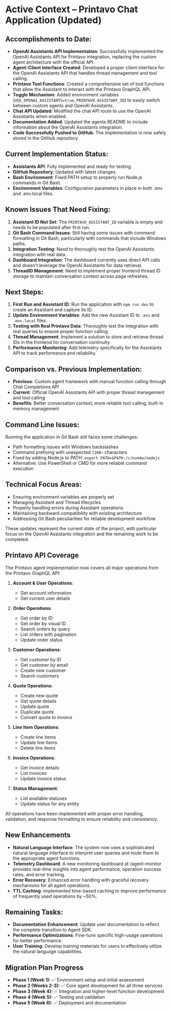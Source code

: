 # Active Context – Printavo Chat Application (Updated)

## Accomplishments to Date:
- **OpenAI Assistants API Implementation**: Successfully implemented the OpenAI Assistants API for Printavo integration, replacing the custom agent architecture with the official API.
- **Agent-Client Interface Created**: Developed a proper client interface for the OpenAI Assistants API that handles thread management and tool calling.
- **Printavo Tool Functions**: Created a comprehensive set of tool functions that allow the Assistant to interact with the Printavo GraphQL API.
- **Toggle Mechanism**: Added environment variables (`USE_OPENAI_ASSISTANTS=true`, `PRINTAVO_ASSISTANT_ID`) to easily switch between custom agents and OpenAI Assistants.
- **Chat API Updated**: Modified the chat API route to use the OpenAI Assistants when enabled.
- **Documentation Added**: Updated the agents README to include information about the OpenAI Assistants integration.
- **Code Successfully Pushed to GitHub**: The implementation is now safely stored in the GitHub repository.

## Current Implementation Status:
- **Assistants API**: Fully implemented and ready for testing.
- **GitHub Repository**: Updated with latest changes.
- **Bash Environment**: Fixed PATH setup to properly run Node.js commands in Git Bash.
- **Environment Variables**: Configuration parameters in place in both .env and .env.local files.

## Known Issues That Need Fixing:
1. **Assistant ID Not Set**: The `PRINTAVO_ASSISTANT_ID` variable is empty and needs to be populated after first run.
2. **Git Bash Command Issues**: Still having some issues with command formatting in Git Bash, particularly with commands that include Windows paths.
3. **Integration Testing**: Need to thoroughly test the OpenAI Assistants integration with real data.
4. **Dashboard Integration**: The dashboard currently uses direct API calls and doesn't leverage the OpenAI Assistants for data retrieval.
5. **ThreadID Management**: Need to implement proper frontend thread ID storage to maintain conversation context across page refreshes.

## Next Steps:
1. **First Run and Assistant ID**: Run the application with `npm run dev` to create an Assistant and capture its ID.
2. **Update Environment Variables**: Add the new Assistant ID to `.env` and `.env.local` files.
3. **Testing with Real Printavo Data**: Thoroughly test the integration with real queries to ensure proper function calling.
4. **Thread Management**: Implement a solution to store and retrieve thread IDs in the frontend for conversation continuity.
5. **Performance Monitoring**: Add telemetry specifically for the Assistants API to track performance and reliability.

## Comparison vs. Previous Implementation:
- **Previous**: Custom agent framework with manual function calling through Chat Completions API
- **Current**: Official OpenAI Assistants API with proper thread management and tool calling
- **Benefits**: Better conversation context, more reliable tool calling, built-in memory management

## Command Line Issues:
Running the application in Git Bash still faces some challenges:
- Path formatting issues with Windows backslashes
- Command prefixing with unexpected `[200~` characters
- Fixed by adding Node.js to PATH: `export PATH=$PATH:/c/nvm4w/nodejs`
- Alternative: Use PowerShell or CMD for more reliable command execution

## Technical Focus Areas:
- Ensuring environment variables are properly set
- Managing Assistant and Thread lifecycles
- Properly handling errors during Assistant operations
- Maintaining backward compatibility with existing architecture
- Addressing Git Bash peculiarities for reliable development workflow

These updates represent the current state of the project, with particular focus on the OpenAI Assistants integration and the remaining work to be completed.

## Printavo API Coverage
The Printavo agent implementation now covers all major operations from the Printavo GraphQL API:

1. **Account & User Operations**:
   - Get account information
   - Get current user details

2. **Order Operations**:
   - Get order by ID
   - Get order by visual ID
   - Search orders by query
   - List orders with pagination
   - Update order status

3. **Customer Operations**:
   - Get customer by ID
   - Get customer by email
   - Create new customer
   - Search customers

4. **Quote Operations**:
   - Create new quote
   - Get quote details
   - Update quote
   - Duplicate quote
   - Convert quote to invoice

5. **Line Item Operations**:
   - Create line items
   - Update line items
   - Delete line items
   
6. **Invoice Operations**:
   - Get invoice details
   - List invoices
   - Update invoice status

7. **Status Management**:
   - List available statuses
   - Update status for any entity

All operations have been implemented with proper error handling, validation, and response formatting to ensure reliability and consistency.

## New Enhancements
- **Natural Language Interface**: The system now uses a sophisticated natural language interface to interpret user queries and route them to the appropriate agent functions.
- **Telemetry Dashboard**: A new monitoring dashboard at /agent-monitor provides real-time insights into agent performance, operation success rates, and error tracking.
- **Error Recovery**: Enhanced error handling with graceful recovery mechanisms for all agent operations.
- **TTL Caching**: Implemented time-based caching to improve performance of frequently used operations by ~50%.

## Remaining Tasks:
- **Documentation Enhancement**: Update user documentation to reflect the complete transition to Agent SDK.
- **Performance Optimizations**: Fine-tune specific high-usage operations for better performance.
- **User Training**: Develop training materials for users to effectively utilize the natural language capabilities.

## Migration Plan Progress
- **Phase 1 (Week 1):** ✅ Environment setup and initial assessment
- **Phase 2 (Weeks 2-3):** ✅ Core agent development for all three services
- **Phase 3 (Week 4):** ✅ Integration and higher-level function development
- **Phase 4 (Week 5):** ✅ Testing and validation
- **Phase 5 (Week 6):** ✅ Deployment and documentation
